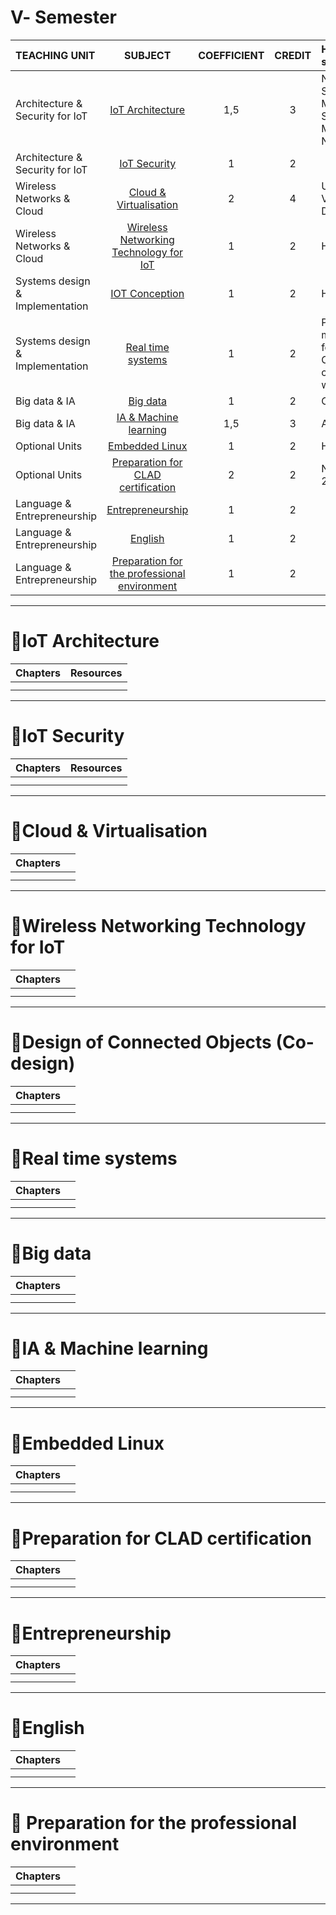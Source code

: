 # Ⅴ- Semester 
| TEACHING UNIT                | SUBJECT                      | COEFFICIENT |CREDIT    | Hands-on, software  |  
|:--------                     |:--------:                    | :--------:   |:--------: |:-------- |
| Architecture & Security for IoT                 | [IoT Architecture]()                   |     1,5  |    3 |Node-red <br> SQL Server<br> Microsoft SQL Server Management<br> Node js |
| Architecture & Security for IoT                | [IoT Security]()                    |     1  |    2 |  |
| Wireless Networks & Cloud                     | [Cloud & Virtualisation]()    |     2    |    4 |Ubunto, Virtualbox <br> Docker  |
| Wireless Networks & Cloud                    | [Wireless Networking Technology for IoT]()           |     1    |    2 | Here  |  
| Systems design & Implementation         |	[IOT Conception]()             |     1    |    2 |Here |
| Systems design & Implementation         | 	[Real time systems]()         |     1  |    2 |Proteus<br>mikroC PRO for PIC<br>OSA configuration wizard  |
| Big data & IA    | 	[Big data]()  |     1    |    2 | Cloudera|
| Big data & IA    | [IA & Machine learning]()          |     1,5  |    3 |Anaconda |
| Optional Units    | [Embedded Linux]()          |     1  |    2 |Here|
| Optional Units    | 	[Preparation for CLAD certification]()           |     2  |    2 |NI LabView 2017 |
| Language & Entrepreneurship | [Entrepreneurship]()                      |     1    |    2 | |
| Language & Entrepreneurship | [English]()                      |     1    |    2 |
| Language & Entrepreneurship | [Preparation for the professional environment]()     |     1    |    2 | |



***


# 📖IoT Architecture
| Chapters                    |   Resources              |  
|:--------                     |:--------:                    | 
|                |   
|                 |  
---

# 📖IoT Security  
| Chapters                    |   Resources              |  
|:--------                     |:--------:                    | 
|                |   
|                 |  
---

# 📖Cloud & Virtualisation
| Chapters                    |                 |  
|:--------                     |:--------:                    | 
|                |   
|                 |  
---

# 📖Wireless Networking Technology for IoT
| Chapters                    |                 |  
|:--------                     |:--------:                    | 
|                |   
|                 |  
---

# 📖Design of Connected Objects (Co-design)
| Chapters                    |                 |  
|:--------                     |:--------:                    | 
|                |   
|                 |  
---

# 📖Real time systems 
| Chapters                    |                 |  
|:--------                     |:--------:                    | 
|                |   
|                 |  

---

# 📖Big data
| Chapters                    |                 |  
|:--------                     |:--------:                    | 
|                |   
|                 |  

---

# 📖IA & Machine learning
| Chapters                    |                 |  
|:--------                     |:--------:                    | 
|                |   
|                 |  

---

# 📖Embedded Linux 
| Chapters                    |                 |  
|:--------                     |:--------:                    | 
|                |   
|                 |  

---

# 📖Preparation for CLAD certification
| Chapters                    |                 |  
|:--------                     |:--------:                    | 
|                |   
|                 |  

---

# 📖Entrepreneurship
| Chapters                    |                 |  
|:--------                     |:--------:                    | 
|                |   
|                 |  

---

# 📖English
| Chapters                    |                 |  
|:--------                     |:--------:                    | 
|                |   
|                 |  

---

# 📖 Preparation for the professional environment
| Chapters                    |                 |  
|:--------                     |:--------:                    | 
|                |   
|                 |  

---
